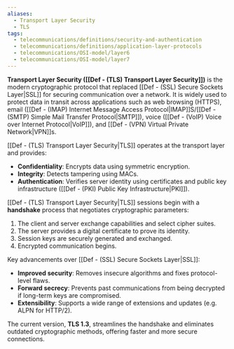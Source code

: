 ```yaml
---
aliases:
  - Transport Layer Security
  - TLS
tags:
  - telecommunications/definitions/security-and-authentication
  - telecommunications/definitions/application-layer-protocols
  - telecommunications/OSI-model/layer6
  - telecommunications/OSI-model/layer7
---
```


**Transport Layer Security ([[Def - (TLS) Transport Layer Security]])** is the modern cryptographic protocol that replaced [[Def - (SSL) Secure Sockets Layer|SSL]] for securing communication over a network. It is widely used to protect data in transit across applications such as web browsing (HTTPS), email ([[Def - (IMAP) Internet Message Access Protocol|IMAP]]S/[[Def - (SMTP) Simple Mail Transfer Protocol|SMTP]]), voice ([[Def - (VoIP) Voice over Internet Protocol|VoIP]]), and [[Def - (VPN) Virtual Private Network|VPN]]s.

[[Def - (TLS) Transport Layer Security|TLS]] operates at the transport layer and provides:
- **Confidentiality**: Encrypts data using symmetric encryption.
- **Integrity**: Detects tampering using MACs.
- **Authentication**: Verifies server identity using certificates and public key infrastructure ([[Def - (PKI) Public Key Infrastructure|PKI]]).

[[Def - (TLS) Transport Layer Security|TLS]] sessions begin with a **handshake** process that negotiates cryptographic parameters:
1. The client and server exchange capabilities and select cipher suites.
2. The server provides a digital certificate to prove its identity.
3. Session keys are securely generated and exchanged.
4. Encrypted communication begins.

Key advancements over [[Def - (SSL) Secure Sockets Layer|SSL]]:
- **Improved security**: Removes insecure algorithms and fixes protocol-level flaws.
- **Forward secrecy**: Prevents past communications from being decrypted if long-term keys are compromised.
- **Extensibility**: Supports a wide range of extensions and updates (e.g. ALPN for HTTP/2).

The current version, **TLS 1.3**, streamlines the handshake and eliminates outdated cryptographic methods, offering faster and more secure connections.
